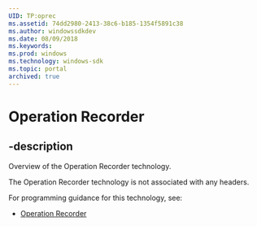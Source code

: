 ```yaml
---
UID: TP:oprec
ms.assetid: 74dd2980-2413-38c6-b185-1354f5891c38
ms.author: windowssdkdev
ms.date: 08/09/2018
ms.keywords: 
ms.prod: windows
ms.technology: windows-sdk
ms.topic: portal
archived: true
---
```


# Operation Recorder

## -description

Overview of the Operation Recorder technology.

The Operation Recorder technology is not associated with any headers.

For programming guidance for this technology, see:
* [Operation Recorder](/previous-versions/windows/desktop/oprec)

